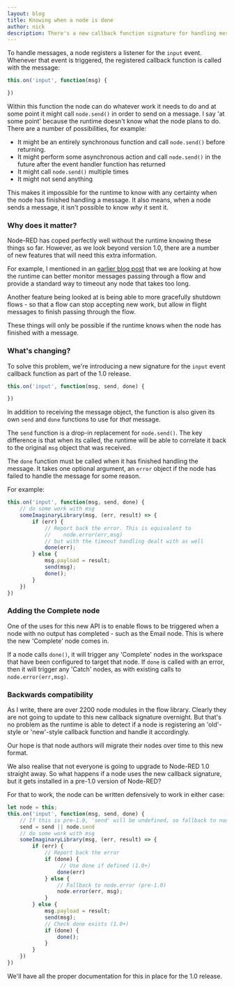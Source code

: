 ```yaml
---
layout: blog
title: Knowing when a node is done
author: nick
description: There's a new callback function signature for handling messages in Node-RED 1.0. If you've created your own nodes, find out what's changing, what to update and how to stay backwards compatible.
---
```



To handle messages, a node registers a listener for the `input` event. Whenever that
event is triggered, the registered callback function is called with the message:

```javascript
this.on('input', function(msg) {

})
```

Within this function the node can do whatever work it needs to do and at some point
it might call `node.send()` in order to send on a message. I say 'at some point'
because the runtime doesn't know what the node plans to do. There are a number
of possibilities, for example:

 - It might be an entirely synchronous function and call `node.send()` before returning.
 - It might perform some asynchronous action and call `node.send()` in the future
   after the event handler function has returned
 - It might call `node.send()` multiple times
 - It might not send anything

This makes it impossible for the runtime to know with any certainty when the node
has finished handling a message. It also means, when a node sends a message, it
isn't possible to know *why* it sent it.

### Why does it matter?

Node-RED has coped perfectly well without the runtime knowing these things so far.
However, as we look beyond version 1.0, there are a number of new features that
will need this extra information.

For example, I mentioned in an [earlier blog post](/blog/2019/08/16/going-async#node-timeouts)
that we are looking at how the runtime can better monitor messages passing through a flow and provide a standard way to timeout any node that takes too long.

Another feature being looked at is being able to more gracefully shutdown flows -
so that a flow can stop accepting new work, but allow in flight messages to finish
passing through the flow.

These things will only be possible if the runtime knows when the node has finished
with a message.

### What's changing?

To solve this problem, we're introducing a new signature for the `input` event
callback function as part of the 1.0 release.

```javascript
this.on('input', function(msg, send, done) {

})
```

In addition to receiving the message object, the function is also given its own
`send` and `done` functions to use for *that* message.

The `send` function is a drop-in replacement for `node.send()`. The
key difference is that when its called, the runtime will be able to correlate it
back to the original `msg` object that was received.

The `done` function must be called when it has finished handling
the message. It takes one optional argument, an `error` object if the node has
failed to handle the message for some reason.

For example:

```javascript
this.on('input', function(msg, send, done) {
    // do some work with msg
    someImaginaryLibrary(msg, (err, result) => {
        if (err) {
            // Report back the error. This is equivalent to
            //    node.error(err,msg)
            // but with the timeout handling dealt with as well
            done(err);
        } else {
            msg.payload = result;
            send(msg);
            done();
        }
    })
})
```

### Adding the Complete node

One of the uses for this new API is to enable flows to be triggered when a node
with no output has completed - such as the Email node. This is where the new
'Complete' node comes in.

If a node calls `done()`, it will trigger any 'Complete' nodes in the workspace
that have been configured to target that node. If `done` is called with an error,
then it will trigger any 'Catch' nodes, as with existing calls to
`node.error(err,msg)`.


### Backwards compatibility

As I write, there are over 2200 node modules in the flow library. Clearly they
are not going to update to this new callback signature overnight. But that's no
problem as the runtime is able to detect if a node is registering an 'old'-style
or 'new'-style callback function and handle it accordingly.

Our hope is that node authors will migrate their nodes over time to this new
format.

We also realise that not everyone is going to upgrade to Node-RED 1.0 straight
away. So what happens if a node uses the new callback signature, but it gets
installed in a pre-1.0 version of Node-RED?

For that to work, the node can be written defensively to work in either case:

```javascript
let node = this;
this.on('input', function(msg, send, done) {
    // If this is pre-1.0, 'send' will be undefined, so fallback to node.send
    send = send || node.send
    // do some work with msg
    someImaginaryLibrary(msg, (err, result) => {
        if (err) {
            // Report back the error
            if (done) {
                 // Use done if defined (1.0+)
                done(err)
            } else {
                // Fallback to node.error (pre-1.0)
                node.error(err, msg);
            }
        } else {
            msg.payload = result;
            send(msg);
            // Check done exists (1.0+)
            if (done) {
                done();
            }
        }
    })
})
```

We'll have all the proper documentation for this in place for the 1.0 release.
